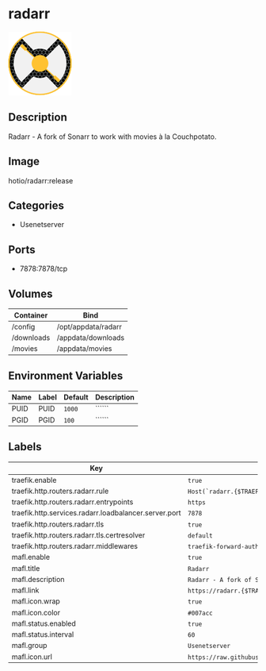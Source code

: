 # radarr

![Logo](images/radarr.png)

## Description
Radarr \- A fork of Sonarr to work with movies à la Couchpotato.

## Image
hotio/radarr:release

## Categories
- Usenetserver

## Ports
- 7878:7878/tcp

## Volumes
| Container | Bind |
|-----------|------|
| /config | /opt/appdata/radarr |
| /downloads | /appdata/downloads |
| /movies | /appdata/movies |

## Environment Variables
| Name | Label | Default | Description |
|------|-------|---------|-------------|
| PUID | PUID | ```1000``` | `````` |
| PGID | PGID | ```100``` | `````` |

## Labels
| Key | Value |
|-----|-------|
| traefik.enable | ```true``` |
| traefik.http.routers.radarr.rule | ```Host(`radarr.{$TRAEFIK_INGRESS_DOMAIN}`)``` |
| traefik.http.routers.radarr.entrypoints | ```https``` |
| traefik.http.services.radarr.loadbalancer.server.port | ```7878``` |
| traefik.http.routers.radarr.tls | ```true``` |
| traefik.http.routers.radarr.tls.certresolver | ```default``` |
| traefik.http.routers.radarr.middlewares | ```traefik-forward-auth``` |
| mafl.enable | ```true``` |
| mafl.title | ```Radarr``` |
| mafl.description | ```Radarr - A fork of Sonarr to work with movies à la Couchpotato.``` |
| mafl.link | ```https://radarr.{$TRAEFIK_INGRESS_DOMAIN}``` |
| mafl.icon.wrap | ```true``` |
| mafl.icon.color | ```#007acc``` |
| mafl.status.enabled | ```true``` |
| mafl.status.interval | ```60``` |
| mafl.group | ```Usenetserver``` |
| mafl.icon.url | ```https://raw.githubusercontent.com/Qballjos/portainer_templates/master/Images/radarr.png``` |

